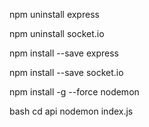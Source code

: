 npm uninstall express

npm uninstall socket.io

npm install --save express

npm install --save socket.io

npm install -g --force nodemon

bash
cd api
nodemon index.js
